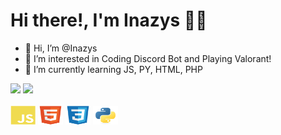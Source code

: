 # Hi there!, I'm Inazys 👀👋
- 👋 Hi, I’m @Inazys
- 👀 I’m interested in Coding Discord Bot and Playing Valorant!
- 🌱 I’m currently learning JS, PY, HTML, PHP
<div>
  <img height="180em" src="https://github-readme-stats.vercel.app/api?username=inazys&&show_icons=true&theme=github_dark" />
  <img height="180em" src="https://github-readme-stats.vercel.app/api/top-langs/?username=inazys&layout=compact&theme=github_dark" />
</div>
<div style="display: inline_block"><br>
  <img align="center" alt="Rafa-Js" height="30" width="40" src="https://raw.githubusercontent.com/devicons/devicon/master/icons/javascript/javascript-plain.svg">
  <img align="center" alt="Rafa-HTML" height="30" width="40" src="https://raw.githubusercontent.com/devicons/devicon/master/icons/html5/html5-original.svg">
  <img align="center" alt="Rafa-CSS" height="30" width="40" src="https://raw.githubusercontent.com/devicons/devicon/master/icons/css3/css3-original.svg">
  <img align="center" alt="Rafa-Python" height="30" width="40" src="https://raw.githubusercontent.com/devicons/devicon/master/icons/python/python-original.svg">
</div>

